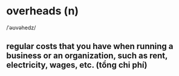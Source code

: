 # overheads (n)

/ˈəʊvəhedz/

## regular costs that you have when running a business or an organization, such as rent, electricity, wages, etc. (tổng chi phí)